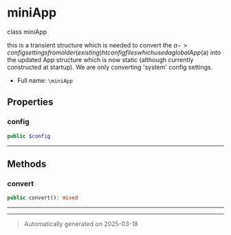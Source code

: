 
# miniApp

class miniApp

this is a transient structure which is needed to convert the $a->config settings
from older (existing) htconfig files which used a global App ($a) into the updated App structure
which is now static (although currently constructed at startup). We are only converting
'system' config settings.

* Full name: `\miniApp`



## Properties


### config



```php
public $config
```






***

## Methods


### convert



```php
public convert(): mixed
```












***


***
> Automatically generated on 2025-03-18
